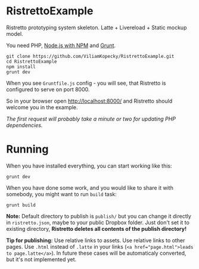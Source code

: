 RistrettoExample
================

Ristretto prototyping system skeleton. Latte + Livereload + Static mockup model.

You need PHP, [Node.js with NPM](http://nodejs.org) and [Grunt](http://gruntjs.com).

```shell
git clone https://github.com/ViliamKopecky/RistrettoExample.git
cd RistrettoExample
npm install
grunt dev
```

When you see `Gruntfile.js` config - you will see, that Ristretto is configured to serve on port 8000.

So in your browser open [http://localhost:8000/](http://localhost:8000/) and Ristretto should welcome you in the example.


*The first request will probably take a minute or two for updating PHP dependencies.*

Running
=======

When you have installed everything, you can start working like this:

```shell
grunt dev
```

When you have done some work, and you would like to share it with somebody, you might want to run `build` task:

```shell
grunt build
```

**Note:** Default directory to publish is `publish/` but you can change it directly in `ristretto.json`, maybe to your public Dropbox folder. Just don't set it to existing directory, **Ristretto deletes all contents of the publish directory!**

**Tip for publishing:** Use relative links to assets. Use relative links to other pages. Use `.html` instead of `.latte` in your links (`<a href="page.html">leads to page.latte</a>`). In future these cases will be automaticaly converted, but it's not implemented yet.
